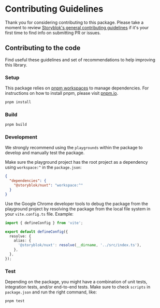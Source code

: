# Contributing Guidelines

Thank you for considering contributing to this package. Please take a moment to review [Storyblok's general contributing guidelines](https://github.com/storyblok/.github/blob/main/CONTRIBUTING.md) if it's your first time to find info on submitting PR or issues.

## Contributing to the code

Find useful these guidelines and set of recommendations to help improving this library.

### Setup

This package relies on [pnpm workspaces](https://pnpm.io/workspaces) to manage dependencies. For instructions on how to install pnpm, please visit [pnpm.io](https://pnpm.io/installation).

```bash
pnpm install
```

### Build

```bash
pnpm build
```

### Development

We strongly recommend using the `playgrounds` within the package to develop and manually test the package.

Make sure the playground project has the root project as a dependency using `workspace:^` in the `package.json`:

```json
{
  "dependencies": {
    "@storyblok/nuxt": "workspace:^"
  }
}
```

Use the Google Chrome developer tools to debug the package from the playground project by resolving the package from the local file system in your `vite.config.ts` file. Example:

```ts
import { defineConfig } from 'vite';

export default defineConfig({
  resolve: {
    alias: {
      '@storyblok/nuxt': resolve(__dirname, '../src/index.ts'),
    },
  },
});
```

### Test

Depending on the package, you might have a combination of unit tests, integration tests, and/or end-to-end tests. Make sure to check `scripts` in `package.json` and run the right command, like:

```bash
pnpm test
```
